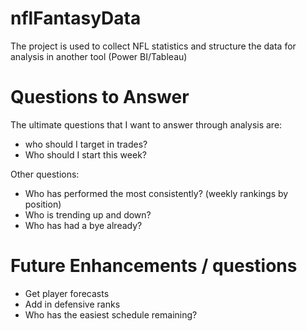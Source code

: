 # nflFantasyData
The project is used to collect NFL statistics and structure the data for analysis in another tool (Power BI/Tableau)

# Questions to Answer
The ultimate questions that I want to answer through analysis are:
  - who should I target in trades?
  - Who should I start this week?
  
Other questions:
  - Who has performed the most consistently? (weekly rankings by position)
  - Who is trending up and down?
  - Who has had a bye already?


# Future Enhancements / questions
  - Get player forecasts
  - Add in defensive ranks
  - Who has the easiest schedule remaining?

